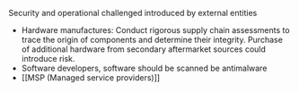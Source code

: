 Security and operational challenged introduced by external entities
- Hardware manufactures: Conduct rigorous supply chain assessments to trace the origin of components and determine their integrity. Purchase of additional hardware from secondary aftermarket sources  could introduce risk.
- Software developers, software should be scanned be antimalware
- [[MSP (Managed service providers)]]